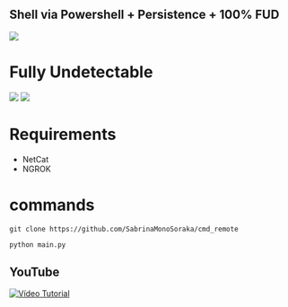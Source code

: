 <h2>Shell via Powershell + Persistence + 100% FUD</h2>

<img src="https://cdn.discordapp.com/attachments/581170733565214731/937880610645635093/2.png">

# Fully Undetectable
  <img src="https://cdn.discordapp.com/attachments/581170733565214731/937874526442750002/1.png">
  <img src="https://cdn.discordapp.com/attachments/581170733565214731/937874526614749264/2.png">
  
# Requirements
- NetCat
- NGROK

# commands

```
git clone https://github.com/SabrinaMonoSoraka/cmd_remote
```

```
python main.py
```


## YouTube

[![Vídeo Tutorial](https://img.youtube.com/vi/-jmhWaCJ44c/0.jpg)](http://www.youtube.com/watch?v=/-jmhWaCJ44c "Vídeo Tutorial")


